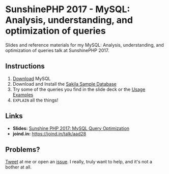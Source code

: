 # SunshinePHP 2017 - MySQL: Analysis, understanding, and optimization of queries

Slides and reference materials for my MySQL: Analysis, understanding, and optimization of queries talk at SunshinePHP 2017.

## Instructions

1. [Download](https://dev.mysql.com/downloads/mysql/) MySQL
2. Download and Install the [Sakila Sample Database](https://dev.mysql.com/doc/sakila/en/)
3. Try some of the queries you find in the slide deck or the [Usage Examples](https://dev.mysql.com/doc/sakila/en/sakila-usage.html)
4. `EXPLAIN` all the things!

## Links
* **Slides:** [Sunshine PHP 2017: MySQL Query Optimization](SunPHP17-MySQL-Query-Optimization-16x9.pdf?raw=true)
* **joind.in:** https://joind.in/talk/aad28

## Problems?

[Tweet](https://twitter.com/michaelmoussa) at me or open an [issue](https://github.com/michaelmoussa/talks/issues). I really, truly want to help, and it's not a bother at all.

